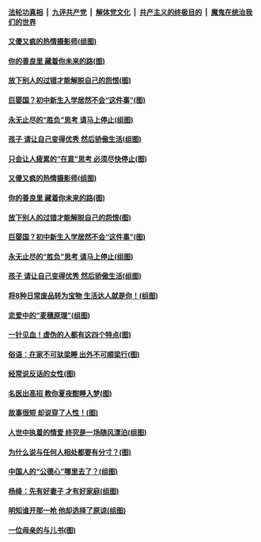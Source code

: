 ####  [法轮功真相](../../../../basic/blob/master/README.md?t=09081239) &nbsp;|&nbsp; [九评共产党](../../../../9ping.md/blob/master/README.md?t=09081239) &nbsp;|&nbsp; [解体党文化](../../../../jtdwh.md/blob/master/README.md?t=09081239)  &nbsp;|&nbsp; [共产主义的终极目的](../../../../gczydzjmd.md/blob/master/README.md?t=09081239) &nbsp;|&nbsp; [魔鬼在统治我们的世界](../../../../mgztzwmdsj.md/blob/master/README.md?t=09081239) 

#### [又傻又疯的热情摄影师(组图)](../pages/p8/906543.md?t=09081239) 

#### [你的善良里 藏着你未来的路(图)](../pages/p8/906636.md?t=09081239) 

#### [放下别人的过错才能解脱自己的怨恨(图)](../pages/p8/906302.md?t=09081239) 

#### [巨婴国？初中新生入学居然不会“这件事”(图)](../pages/p8/906524.md?t=09081239) 

#### [永无止尽的“胜负”思考 请马上停止(组图)](../pages/p8/906502.md?t=09081239) 

#### [孩子 请让自己变得优秀 然后骄傲生活(组图)](../pages/p8/896306.md?t=09081239) 

#### [只会让人疲累的“在意”思考 必须尽快停止(图)](../pages/p8/906648.md?t=09081239) 

#### [又傻又疯的热情摄影师(组图)](../pages/p8/906543.md?t=09081239) 

#### [你的善良里 藏着你未来的路(图)](../pages/p8/906636.md?t=09081239) 

#### [放下别人的过错才能解脱自己的怨恨(图)](../pages/p8/906302.md?t=09081239) 

#### [巨婴国？初中新生入学居然不会“这件事”(图)](../pages/p8/906524.md?t=09081239) 

#### [永无止尽的“胜负”思考 请马上停止(组图)](../pages/p8/906502.md?t=09081239) 

#### [孩子 请让自己变得优秀 然后骄傲生活(组图)](../pages/p8/896306.md?t=09081239) 

#### [将8种日常废品转为宝物 生活达人就是你！(组图)](../pages/p8/906396.md?t=09081239) 

#### [恋爱中的“麦穗原理”(组图)](../pages/p8/906084.md?t=09081239) 

#### [一针见血！虚伪的人都有这四个特点(图)](../pages/p8/906298.md?t=09081239) 

#### [俗语：在家不可驮梁睡 出外不可顺梁行(图)](../pages/p8/906381.md?t=09081239) 

#### [经常说反话的女性(图)](../pages/p8/906289.md?t=09081239) 

#### [名医出高招 教你夏夜酣睡入梦(图)](../pages/p8/905220.md?t=09081239) 

#### [故事很短 却说穿了人性！(图)](../pages/p8/905475.md?t=09081239) 

#### [人世中执着的情爱 终究是一场随风漂泊(组图)](../pages/p8/906143.md?t=09081239) 

#### [为什么说与任何人相处都要有分寸？(图)](../pages/p8/906052.md?t=09081239) 

#### [中国人的“公德心”哪里去了？(组图)](../pages/p8/906244.md?t=09081239) 

#### [杨绛：先有好妻子 才有好家庭(组图)](../pages/p8/905468.md?t=09081239) 

#### [明知谁开那一枪 他却选择了原谅(组图)](../pages/p8/906029.md?t=09081239) 

#### [一位母亲的与儿书(图)](../pages/p8/905222.md?t=09081239) 

